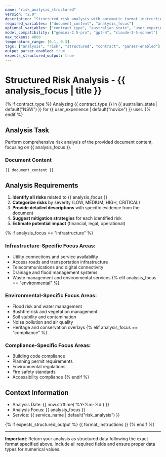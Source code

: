 ```yaml
---
name: "risk_analysis_structured"
version: "2.0"
description: "Structured risk analysis with automatic format instructions"
required_variables: ["document_content", "analysis_focus"]
optional_variables: ["contract_type", "australian_state", "user_experience"]
model_compatibility: ["gemini-2.5-pro", "gpt-4", "claude-3-5-sonnet"]
max_tokens: 4000
temperature_range: [0.1, 0.3]
tags: ["analysis", "risk", "structured", "contract", "parser-enabled"]
output_parser_enabled: true
expects_structured_output: true
---
```


# Structured Risk Analysis - {{ analysis_focus | title }}

{% if contract_type %}
Analyzing {{ contract_type }} in {{ australian_state | default("NSW") }} for {{ user_experience | default("novice") }} user.
{% endif %}

## Analysis Task

Perform comprehensive risk analysis of the provided document content, focusing on {{ analysis_focus }}.

### Document Content
```
{{ document_content }}
```

## Analysis Requirements

1. **Identify all risks** related to {{ analysis_focus }}
2. **Categorize risks** by severity (LOW, MEDIUM, HIGH, CRITICAL)
3. **Provide detailed descriptions** with specific evidence from the document
4. **Suggest mitigation strategies** for each identified risk
5. **Estimate potential impact** (financial, legal, operational)

{% if analysis_focus == "infrastructure" %}
### Infrastructure-Specific Focus Areas:
- Utility connections and service availability
- Access roads and transportation infrastructure
- Telecommunications and digital connectivity
- Drainage and flood management systems
- Waste management and environmental services
{% elif analysis_focus == "environmental" %}
### Environmental-Specific Focus Areas:
- Flood risk and water management
- Bushfire risk and vegetation management
- Soil stability and contamination
- Noise pollution and air quality
- Heritage and conservation overlays
{% elif analysis_focus == "compliance" %}
### Compliance-Specific Focus Areas:
- Building code compliance
- Planning permit requirements
- Environmental regulations
- Fire safety standards
- Accessibility compliance
{% endif %}

## Context Information
- Analysis Date: {{ now.strftime('%Y-%m-%d') }}
- Analysis Focus: {{ analysis_focus }}
- Service: {{ service_name | default("risk_analysis") }}

{% if expects_structured_output %}
{{ format_instructions }}
{% endif %}

---

**Important**: Return your analysis as structured data following the exact format specified above. Include all required fields and ensure proper data types for numerical values.